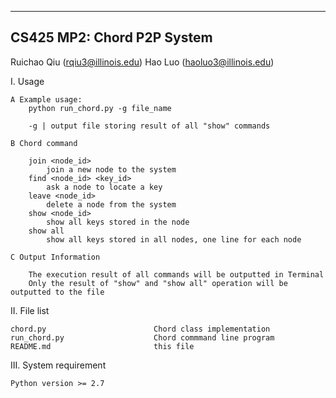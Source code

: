 -------------------------------------------------
 CS425 MP2: Chord P2P System
-------------------------------------------------

Ruichao Qiu (rqiu3@illinois.edu)
Hao Luo		(haoluo3@illinois.edu)

I. Usage 
	
	A Example usage:
		python run_chord.py -g file_name

		-g | output file storing result of all "show" commands

	B Chord command
		
		join <node_id>
			join a new node to the system
		find <node_id> <key_id>
			ask a node to locate a key
		leave <node_id>
			delete a node from the system
		show <node_id>
			show all keys stored in the node
		show all
			show all keys stored in all nodes, one line for each node

	C Output Information

	    The execution result of all commands will be outputted in Terminal
	    Only the result of "show" and "show all" operation will be outputted to the file


II. File list

	chord.py     					Chord class implementation
	run_chord.py                    Chord commmand line program
	README.md                       this file


III. System requirement

	Python version >= 2.7
